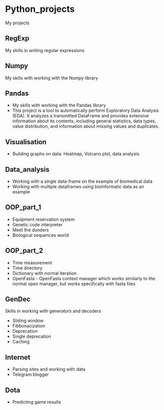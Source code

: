 # Python_projects
My projects
## RegExp
My skills in writing regular expressions
## Numpy
My skills with working with the Numpy library
## Pandas
- My skills with working with the Pandas library
- This project is a tool to automatically perform Exploratory Data Analysis (EDA). It analyzes a transmitted DataFrame and provides extensive information about its contents, including general statistics, data types, value distribution, and information about missing values and duplicates.
## Visualisation
- Building graphs on data: Heatmap, Volcano plot, data analysis
## Data_analysis
- Working with a single data-frame on the example of biomedical data
- Working with multiple dataframes using bioinformatic data as an example
## OOP_part_1
- Equipment reservation system
- Genetic code interpreter
- Meet the dunders
- Biological sequences world
## OOP_part_2
- Time measurement
- Time directory
- Dictionary with normal iteration
- OpenFasta - OpenFasta context manager which works similarly to the normal open manager, but works specifically with fasta files
## GenDec
Skills in working with generators and decoders
- Sliding window
- Fibbonacization
- Deprecation
- Single deprecation
- Caching
## Internet
- Parsing sites and working with data
- Telegram blogger
## Dota
- Predicting game results
